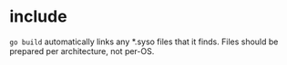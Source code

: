 # include

`go build` automatically links any *.syso files that it finds. Files should be prepared per architecture, not per-OS.